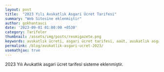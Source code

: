 ```yaml
---
layout: post
title:  "2023 Yılı Avukatlık Asgari Ücret Tarifesi"
summary: "Web Sitesine eklenmiştir"
author: gokhantasci
date: '2023-09-01 01:00:00 +0530'
category: Tarifeler
thumbnail: /assets/img/posts/resmigazete.png
keywords: avukatlık ücreti, asgari ücret tarifesi, aaüt, avukatlık asgari ücret
permalink: /blog/avukatlik-asgari-ucret-2023/
usemathjax: true
---
```


2023 Yılı Avukatlık asgari ücret tarifesi sisteme eklenmiştir. 


